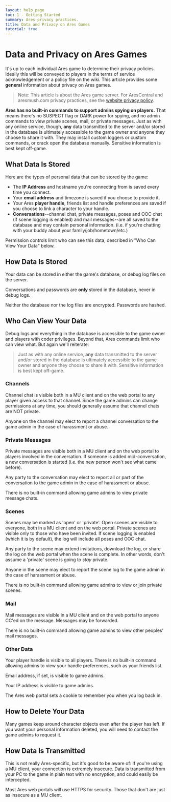 ```yaml
---
layout: help_page
toc: 1 - Getting Started
summary: Ares privacy practices.
title: Data and Privacy on Ares Games
tutorial: true
---
```

# Data and Privacy on Ares Games

It's up to each individual Ares game to determine their privacy policies.  Ideally this will be conveyed to players in the terms of service acknowledgement or a policy file on the wiki.  This article provides some **general** information about privacy on Ares games.

> Note: This article is about the Ares game server.  For AresCentral and aresmush.com privacy practices, see the [website privacy policy](http://aresmush.com/privacy.html).

**Ares has no built-in commands to support admins spying on players.**  That means there's no SUSPECT flag or DARK power for spying, and no admin commands to view private scenes, mail, or private messages.  Just as with any online service, though, **any** data transmitted to the server and/or stored in the database is ultimately accessible to the game owner and anyone they choose to share it with. They may install custom loggers or custom commands, or crack open the database manually. Sensitive information is best kept off-game.

## What Data Is Stored

Here are the types of personal data that can be stored by the game:

* The **IP Address** and hostname you're connecting from is saved every time you connect.
* Your **email address** and timezone is saved if you choose to provide it.
* Your Ares **player handle**, friends list and handle preferences are saved if you choose to link a character to your handle.
* **Conversations**--channel chat, private messages, poses and OOC chat (if scene logging is enabled) and mail messages--are all saved to the database and may contain personal information. (i.e. if you're chatting with your buddy about your family/job/hometown/etc.)

Permission controls limit who can see this data, described in "Who Can View Your Data" below. 

## How Data Is Stored

Your data can be stored in either the game's database, or debug log files on the server.

Conversations and passwords are **only** stored in the database, never in debug logs.

Neither the database nor the log files are encrypted.  Passwords are hashed.

## Who Can View Your Data

Debug logs and everything in the database is accessible to the game owner and players with coder privileges.  Beyond that, Ares commands limit who can view what.  But again we'll reiterate:

> Just as with any online service, **any** data transmitted to the server and/or stored in the database is ultimately accessible to the game owner and anyone they choose to share it with. Sensitive information is best kept off-game.

### Channels

Channel chat is visible both in a MU client and on the web portal to any player given access to that channel.  Since the game admins can change permissions at any time, you should generally assume that channel chats are NOT private.

Anyone on the channel may elect to report a channel conversation to the game admin in the case of harassment or abuse.

### Private Messages

Private messages are visible both in a MU client and on the web portal to players involved in the conversation.  If someone is added mid-conversation, a new conversation is started (i.e. the new person won't see what came before).  

Any party to the conversation may elect to report all or part of the conversation to the game admin in the case of harassment or abuse.  

There is no built-in command allowing game admins to view private message chats.

### Scenes

Scenes may be marked as 'open' or 'private'.  Open scenes are visible to everyone, both in a MU client and on the web portal.  Private scenes are visible only to those who have been invited.  If scene logging is enabled (which it is by default), the log will include all poses and OOC chat.

Any party to the scene may extend invitations, download the log, or share the log on the web portal when the scene is complete. In other words, don't assume a 'private' scene is going to _stay_ private.

Anyone in the scene may elect to report the scene log to the game admin in the case of harassment or abuse.

There is no built-in command allowing game admins to view or join private scenes.

### Mail

Mail messages are visible in a MU client and on the web portal to anyone CC'ed on the message.  Messages may be forwarded.

There is no built-in command allowing game admins to view other peoples' mail messages.

### Other Data

Your player handle is visible to all players.  There is no built-in command allowing admins to view your handle preferences, such as your friends list.

Email address, if set, is visible to game admins.

Your IP address is visible to game admins.

The Ares web portal sets a cookie to remember you when you log back in.

## How to Delete Your Data

Many games keep around character objects even after the player has left.  If you want your personal information deleted, you will need to contact the game admins to request it.

## How Data Is Transmitted

This is not really Ares-specific, but it's good to be aware of: If you're using a MU client, your connection is extremely insecure.  Data is transmitted from your PC to the game in plain text with no encryption, and could easily be intercepted.

Most Ares web portals will use HTTPS for security.  Those that don't are just as insecure as a MU client.